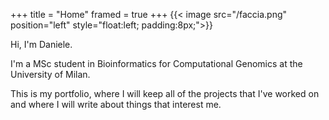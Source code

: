 +++
title = "Home"
framed = true
+++
{{< image src="/faccia.png" position="left" style="float:left; padding:8px;">}}


Hi, I'm Daniele.

I'm a MSc student in Bioinformatics for Computational Genomics at the University of Milan.

This is my portfolio, where I will keep all of the projects that I've worked on and where I will write about things that interest me.


